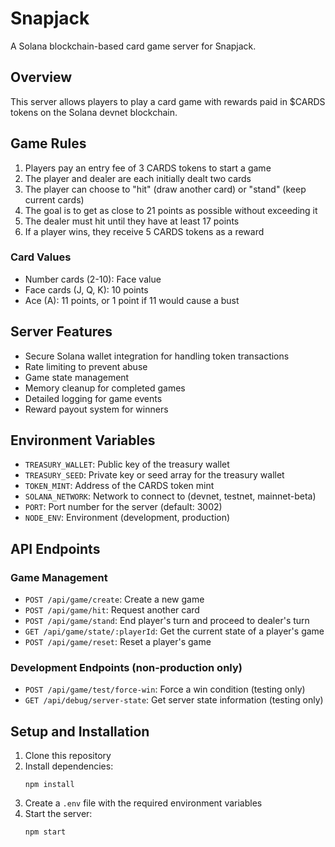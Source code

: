 # Snapjack

A Solana blockchain-based card game server for Snapjack.

## Overview

This server allows players to play a card game with rewards paid in $CARDS tokens on the Solana devnet blockchain.

## Game Rules

1. Players pay an entry fee of 3 CARDS tokens to start a game
2. The player and dealer are each initially dealt two cards
3. The player can choose to "hit" (draw another card) or "stand" (keep current cards)
4. The goal is to get as close to 21 points as possible without exceeding it
5. The dealer must hit until they have at least 17 points
6. If a player wins, they receive 5 CARDS tokens as a reward

### Card Values
- Number cards (2-10): Face value
- Face cards (J, Q, K): 10 points
- Ace (A): 11 points, or 1 point if 11 would cause a bust

## Server Features

- Secure Solana wallet integration for handling token transactions
- Rate limiting to prevent abuse
- Game state management
- Memory cleanup for completed games
- Detailed logging for game events
- Reward payout system for winners

## Environment Variables

- `TREASURY_WALLET`: Public key of the treasury wallet
- `TREASURY_SEED`: Private key or seed array for the treasury wallet
- `TOKEN_MINT`: Address of the CARDS token mint
- `SOLANA_NETWORK`: Network to connect to (devnet, testnet, mainnet-beta)
- `PORT`: Port number for the server (default: 3002)
- `NODE_ENV`: Environment (development, production)

## API Endpoints

### Game Management

- `POST /api/game/create`: Create a new game
- `POST /api/game/hit`: Request another card
- `POST /api/game/stand`: End player's turn and proceed to dealer's turn
- `GET /api/game/state/:playerId`: Get the current state of a player's game
- `POST /api/game/reset`: Reset a player's game

### Development Endpoints (non-production only)

- `POST /api/game/test/force-win`: Force a win condition (testing only)
- `GET /api/debug/server-state`: Get server state information (testing only)

## Setup and Installation

1. Clone this repository
2. Install dependencies:
   ```
   npm install
   ```
3. Create a `.env` file with the required environment variables
4. Start the server:
   ```
   npm start
   ```

